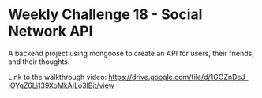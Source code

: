 # Weekly Challenge 18 - Social Network API

A backend project using mongoose to create an API for users, their friends, and their thoughts.

Link to the walkthrough video: https://drive.google.com/file/d/1GOZnDeJ-IOYqZ6Lj139XoMkAILo3lBit/view
